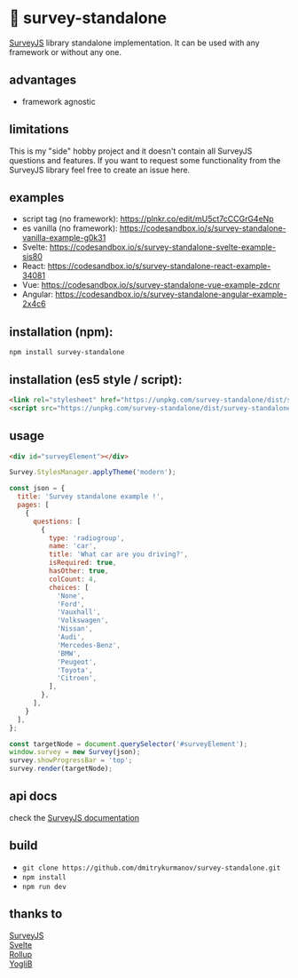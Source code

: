 # 🔌 survey-standalone
[SurveyJS](https://github.com/surveyjs/survey-library) library standalone implementation. It can be used with any framework or without any one.

## advantages
* framework agnostic

## limitations
This is my "side" hobby project and it doesn't contain all SurveyJS questions and features. If you want to request some functionality from the SurveyJS library feel free to create an issue here.

## examples
* script tag (no framework): https://plnkr.co/edit/mU5ct7cCCGrG4eNp
* es vanilla (no framework): https://codesandbox.io/s/survey-standalone-vanilla-example-g0k31
* Svelte: https://codesandbox.io/s/survey-standalone-svelte-example-sis80
* React: https://codesandbox.io/s/survey-standalone-react-example-34081
* Vue: https://codesandbox.io/s/survey-standalone-vue-example-zdcnr
* Angular: https://codesandbox.io/s/survey-standalone-angular-example-2x4c6

## installation (npm): 
`npm install survey-standalone`

## installation (es5 style / script):  
```html
<link rel="stylesheet" href="https://unpkg.com/survey-standalone/dist/survey-standalone.css" />
<script src="https://unpkg.com/survey-standalone/dist/survey-standalone.min.js"></script>
```

## usage
```html
<div id="surveyElement"></div>
```

```js
Survey.StylesManager.applyTheme('modern');

const json = {
  title: 'Survey standalone example !',
  pages: [
    {
      questions: [
        {
          type: 'radiogroup',
          name: 'car',
          title: 'What car are you driving?',
          isRequired: true,
          hasOther: true,
          colCount: 4,
          choices: [
            'None',
            'Ford',
            'Vauxhall',
            'Volkswagen',
            'Nissan',
            'Audi',
            'Mercedes-Benz',
            'BMW',
            'Peugeot',
            'Toyota',
            'Citroen',
          ],
        },
      ],
    }
  ],
};

const targetNode = document.querySelector('#surveyElement');
window.survey = new Survey(json);
survey.showProgressBar = 'top';
survey.render(targetNode);
```
## api docs
check the [SurveyJS documentation](https://surveyjs.io/Documentation/Library)

## build
* `git clone https://github.com/dmitrykurmanov/survey-standalone.git`
* `npm install`
* `npm run dev`

## thanks to
[SurveyJS](https://surveyjs.io/)  
[Svelte](https://github.com/sveltejs/svelte)  
[Rollup](https://github.com/rollup/rollup)  
[YogliB](https://github.com/YogliB/svelte-component-template)

